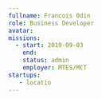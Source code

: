 ```yaml
---
fullname: Francois Odin
role: Business Developer
avatar:
missions:
  - start: 2019-09-03
    end:
    status: admin
    employer: MTES/MCT
startups:
   - locatio
---
```

